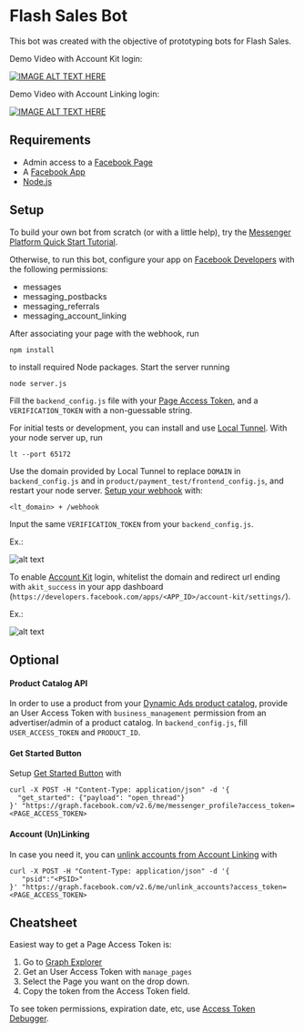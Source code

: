 # Flash Sales Bot

This bot was created with the objective of prototyping bots for Flash Sales.

Demo Video with Account Kit login:

[![IMAGE ALT TEXT HERE](http://img.youtube.com/vi/DfI0GzfXmqA/0.jpg)](https://youtu.be/DfI0GzfXmqA)

Demo Video with Account Linking login:

[![IMAGE ALT TEXT HERE](http://img.youtube.com/vi/l-hRnBsPLW8/0.jpg)](https://youtu.be/l-hRnBsPLW8)



## Requirements

  * Admin access to a [Facebook Page](https://www.facebook.com/bookmarks/pages)
  * A [Facebook App](http://developers.facebook.com/apps)
  * [Node.js](https://nodejs.org/en/)

## Setup

To build your own bot from scratch (or with a little help), try the [Messenger Platform Quick Start Tutorial](https://developers.facebook.com/docs/messenger-platform/getting-started/quick-start).

Otherwise, to run this bot, configure your app on [Facebook Developers](http://developers.facebook.com/apps) with the following permissions:
  * messages
  * messaging_postbacks
  * messaging_referrals
  * messaging_account_linking

After associating your page with the webhook, run

`npm install`

to install required Node packages.
Start the server running

`node server.js`

Fill the `backend_config.js` file with your [Page Access Token](https://developers.facebook.com/docs/pages/access-tokens), and a `VERIFICATION_TOKEN` with a non-guessable string.

For initial tests or development, you can install and use [Local Tunnel](https://localtunnel.github.io/www/).
With your node server up, run

`lt --port 65172`

Use the domain provided by Local Tunnel to replace `DOMAIN` in `backend_config.js` and in `product/payment_test/frontend_config.js`, and restart your node server. [Setup your webhook](https://developers.facebook.com/docs/messenger-platform/getting-started/app-setup) with:

`<lt_domain> + /webhook`

Input the same `VERIFICATION_TOKEN` from your `backend_config.js`.

Ex.:

![alt text](https://github.com/Gagaus/flash_sales_bot/blob/master/readme_files/webhook_setup.png "Webhook Setup")

To enable [Account Kit](https://developers.facebook.com/docs/accountkit/) login, whitelist the domain and redirect url ending with `akit_success` in your app dashboard (`https://developers.facebook.com/apps/<APP_ID>/account-kit/settings/`).

Ex.:

![alt text](https://github.com/Gagaus/flash_sales_bot/blob/master/readme_files/akit_setup.png "Account Kit Setup")

## Optional

#### Product Catalog API

In order to use a product from your [Dynamic Ads product catalog](https://developers.facebook.com/docs/marketing-api/dynamic-product-ads/product-catalog/), provide an User Access Token with `business_management` permission from an advertiser/admin of a product catalog. In `backend_config.js`, fill `USER_ACCESS_TOKEN` and `PRODUCT_ID`.

#### Get Started Button

Setup [Get Started Button](https://developers.facebook.com/docs/messenger-platform/reference/messenger-profile-api/get-started-button) with

```
curl -X POST -H "Content-Type: application/json" -d '{
  "get_started": {"payload": "open_thread"}
}' "https://graph.facebook.com/v2.6/me/messenger_profile?access_token=<PAGE_ACCESS_TOKEN>
```

#### Account (Un)Linking
In case you need it, you can [unlink accounts from Account Linking](https://developers.facebook.com/docs/messenger-platform/identity/account-linking#unlink) with

```
curl -X POST -H "Content-Type: application/json" -d '{
   "psid":"<PSID>"
}' "https://graph.facebook.com/v2.6/me/unlink_accounts?access_token=<PAGE_ACCESS_TOKEN>
```

## Cheatsheet

Easiest way to get a Page Access Token is:

1. Go to [Graph Explorer](https://developers.facebook.com/tools/explorer/)
2. Get an User Access Token with `manage_pages`
3. Select the Page you want on the drop down.
4. Copy the token from the Access Token field.

To see token permissions, expiration date, etc, use [Access Token Debugger](https://developers.facebook.com/tools/debug/accesstoken).
